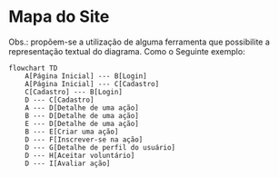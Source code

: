 # Mapa do Site

Obs.: propõem-se a utilização de alguma ferramenta que possibilite a representação textual do diagrama. Como o Seguinte exemplo:

```mermaid
flowchart TD
    A[Página Inicial] --- B[Login]
    A[Página Inicial] --- C[Cadastro]
    C[Cadastro] --- B[Login]
    D --- C[Cadastro]
    A --- D[Detalhe de uma ação]
    B --- D[Detalhe de uma ação]
    E --- D[Detalhe de uma ação]
    B --- E[Criar uma ação]
    D --- F[Inscrever-se na ação]
    D --- G[Detalhe de perfil do usuário]
    D --- H[Aceitar voluntário]
    D --- I[Avaliar ação]
```
